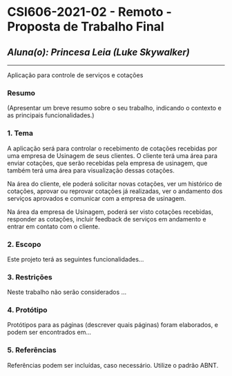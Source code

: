 # **CSI606-2021-02 - Remoto - Proposta de Trabalho Final**

## *Aluna(o): Princesa Leia (Luke Skywalker)*

--------------

<!-- Descrever um resumo sobre o trabalho. -->

Aplicação para controle de serviços e cotações

### Resumo

  (Apresentar um breve resumo sobre o seu trabalho, indicando o contexto e as principais funcionalidades.)

<!-- Apresentar o tema. -->
### 1. Tema

  A aplicação será para controlar o recebimento de cotações recebidas por uma empresa de Usinagem de seus clientes. O cliente terá uma área para enviar cotações, que serão recebidas pela empresa de usinagem, que também terá uma área para visualização dessas cotações.

  Na área do cliente, ele poderá solicitar novas cotações, ver um histórico de cotações, aprovar ou reprovar cotações já realizadas, ver o andamento dos serviços aprovados e comunicar com a empresa de usinagem.

  Na área da empresa de Usinagem, poderá ser visto cotações recebidas, responder as cotações, incluir feedback de serviços em andamento e entrar em contato com o cliente.

<!-- Descrever e limitar o escopo da aplicação. -->
### 2. Escopo

  Este projeto terá as seguintes funcionalidades...

<!-- Apresentar restrições de funcionalidades e de escopo. -->
### 3. Restrições

  Neste trabalho não serão considerados ...

<!-- Construir alguns protótipos para a aplicação, disponibilizá-los no Github e descrever o que foi considerado. //-->
### 4. Protótipo

  Protótipos para as páginas (descrever quais páginas) foram elaborados, e podem ser encontrados em...

### 5. Referências

  Referências podem ser incluídas, caso necessário. Utilize o padrão ABNT.
